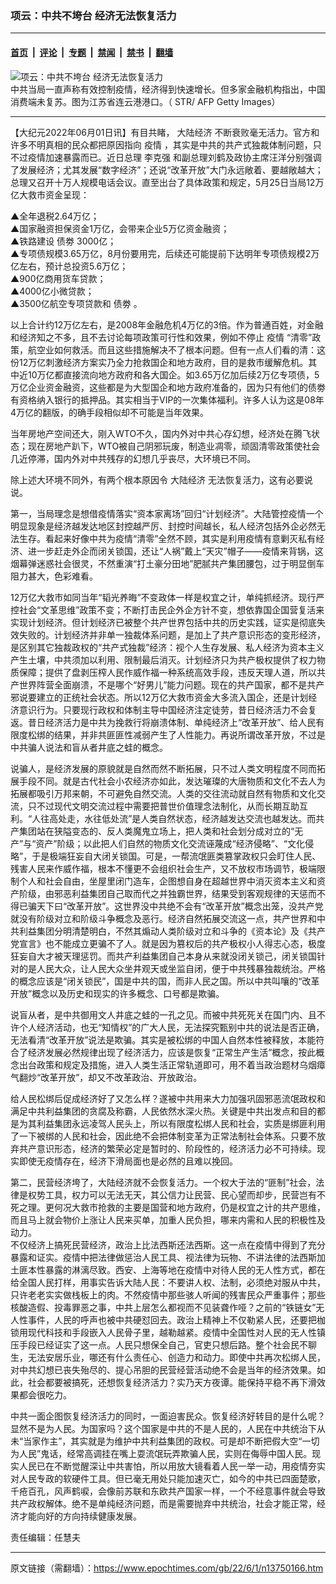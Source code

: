 ### 项云：中共不垮台 经济无法恢复活力

---

#### [首页](../../../..?n13750166) &nbsp;|&nbsp; [评论](../../../../../epoch-comment?n13750166) &nbsp;|&nbsp; [专题](../../../../../epoch-special?n13750166) &nbsp;|&nbsp; [禁闻](../../../../../epoch-news?n13750166) &nbsp;|&nbsp; [禁书](../../../../../books?n13750166) &nbsp;|&nbsp; [翻墙](https://github.com/gfw-breaker/nogfw/blob/master/README.md?n13750166)


<div><img alt="项云：中共不垮台 经济无法恢复活力" class="attachment-djy_600_400 size-djy_600_400 wp-post-image" src="https://i.epochtimes.com/assets/uploads/2021/06/id13051231-B2_1R_1200x1200__1_@1200x1200-600x400.jpg"/>
<div class="caption">
 中共当局一直声称有效控制疫情，经济得到快速增长。但多家金融机构指出，中国消费端未复苏。图为江苏省连云港港口。（ STR/ AFP Getty Images）
</div></div><hr/><div class="post_content" id="artbody" itemprop="articleBody">
 <!-- article content begin -->
 <p>
  【大纪元2022年06月01日讯】有目共睹，
  <ok href="https://www.epochtimes.com/gb/tag/%E5%A4%A7%E9%99%86%E7%BB%8F%E6%B5%8E.html">
   大陆经济
  </ok>
  不断衰败毫无活力。官方和许多不明真相的民众都把原因指向
  <ok href="https://www.epochtimes.com/gb/tag/%E7%96%AB%E6%83%85.html">
   疫情
  </ok>
  ，其实是中共的共产式独裁体制问题，只不过疫情加速暴露而已。近日总理
  <ok href="https://www.epochtimes.com/gb/tag/%E6%9D%8E%E5%85%8B%E5%BC%BA.html">
   李克强
  </ok>
  和副总理刘鹤及政协主席汪洋分别强调了发展经济；尤其发展“数字经济”；还说“改革开放”大门永远敞着、要越敞越大；总理又召开十万人规模电话会议。直至出台了具体政策和规定，5月25日当局12万亿大救市资金呈现：
 </p>
 <p>
  ▲全年退税2.64万亿；
  <br/>
  ▲国家融资担保资金1万亿，会带来企业5万亿资金融资；
  <br/>
  ▲铁路建设
  <ok href="https://www.epochtimes.com/gb/tag/%E5%80%BA%E5%8A%B5.html">
   债劵
  </ok>
  3000亿；
  <br/>
  ▲专项债规模3.65万亿，8月份要用完，后续还可能提前下达明年专项债规模2万亿左右，预计总投资5.6万亿；
  <br/>
  ▲900亿商用货车贷款；
  <br/>
  ▲4000亿小微贷款；
  <br/>
  ▲3500亿航空专项贷款和
  <ok href="https://www.epochtimes.com/gb/tag/%E5%80%BA%E5%8A%B5.html">
   债劵
  </ok>
  。
 </p>
 <p>
  以上合计约12万亿左右，是2008年金融危机4万亿的3倍。作为普通百姓，对金融和经济知之不多，且不去讨论每项政策可行性和效果，例如不停止
  <ok href="https://www.epochtimes.com/gb/tag/%E7%96%AB%E6%83%85.html">
   疫情
  </ok>
  “清零”政策，航空业如何救活。而且这些措施解决不了根本问题。但有一点人们看的清：这份12万亿刺激经济方案实乃全力抢救国企和地方政府，目的是救市缓解危机。其中近10万亿都直接流向地方政府和各大国企。如3.65万亿加后续2万亿专项债，5万亿企业资金融资，这些都是为大型国企和地方政府准备的，因为只有他们的债劵有资格纳入银行的抵押品。其实相当于VIP的一次集体福利。许多人认为这是08年4万亿的翻版，的确手段相似却不可能是当年效果。
 </p>
 <p>
  当年房地产空间还大，刚入WTO不久，国内外对中共心存幻想，经济处在腾飞状态；现在房地产趴下，WTO被自己阴邪玩废，制造业凋零，顽固清零政策使社会几近停滞，国内外对中共残存的幻想几乎丧尽，大环境已不同。
 </p>
 <p>
  除上述大环境不同外，有两个根本原因令
  <ok href="https://www.epochtimes.com/gb/tag/%E5%A4%A7%E9%99%86%E7%BB%8F%E6%B5%8E.html">
   大陆经济
  </ok>
  无法恢复活力，这有必要说说。
 </p>
 <p>
  第一，当局理念是想借疫情落实“资本家离场”回归“计划经济”。大陆管控疫情一个明显现象是经济越发达地区封控越严厉、封控时间越长，私人经济包括外企必然无法生存。看起来好像中共为疫情“清零”全然不顾，其实是利用疫情有意剿灭私有经济、进一步赶走外企而闭关锁国，还让“人祸”戴上“天灾”帽子——疫情来背锅，这烟幕弹迷惑社会很灵，不然重演“打土豪分田地”肥腻共产集团腰包，过于明显倒车阻力甚大，色彩难看。
 </p>
 <p>
  12万亿大救市如同当年“韬光养晦”不变政体一样是权宜之计，单纯抓经济。现行严控社会“文革思维”政策不变；不断打击民企外企方针不变，想依靠国企国营复活来实现计划经济。但计划经济已被整个共产世界包括中共的历史实践，证实是彻底失效失败的。计划经济并非单一独裁体系问题，是加上了共产意识形态的变形经济，是区别其它独裁政权的“共产式独裁”经济：视个人生存发展、私人经济为资本主义产生土壤，中共须加以利用、限制最后消灭。计划经济只为共产极权提供了权力物质保障；提供了盘剥压榨人民作威作福一种系统高效手段，违反天理人道，所以共产世界阵营全面崩溃，不是哪个“好男儿”能力问题。现在的共产国家，都不是共产邪说要建立的正统社会状态。所以12万亿大救市资金大多流入国企，还是计划经济意识行为。只要现行政权和体制主导中国经济注定徒劳，昔日经济活力不会复返。昔日经济活力是中共为挽救行将崩溃体制、单纯经济上“改革开放”、给人民有限度松绑的结果，并非共匪匪性减弱产生了人性能力。再说所谓改革开放，不过是中共骗人说法和盲从者井底之蛙的概念。
 </p>
 <p>
  说骗人，是经济发展的原貌就是自然而然不断拓展，只不过人类文明程度不同而拓展手段不同。就是古代社会小农经济亦如此，发达璀璨的大唐物质和文化不去人为拓展都吸引万邦来朝，不可避免自然交流。人类的交往流动就自然有物质和文化交流，只不过现代文明交流过程中需要把普世价值理念法制化，从而长期互助互利。“人往高处走，水往低处流”是人类自然状态，经济越发达交流也越发达。而共产集团站在狭隘变态的、反人类魔鬼立场上，把人类和社会划分成对立的“无产”与“资产”阶级；以此把人们自然的物质文化交流诬蔑成“经济侵略”、“文化侵略”，于是极端狂妄自大闭关锁国。可是，一帮流氓匪类篡掌政权只会盯住人民、残害人民来作威作福，根本不懂更不会组织社会生产，又不放权市场调节，极端限制个人和社会自由，坐屋里闭门造车，企图想自身在超越世界中消灭资本主义和资产阶级，由邪恶利益集团自己取而代之并独霸世界，结果受到客观规律的天惩而不得已骗天下曰“改革开放”。这世界没中共绝不会有“改革开放”概念出笼，没共产党就没有阶级对立和阶级斗争概念及恶行。经济自然拓展交流这一点，共产世界和中共利益集团分明清楚明白，不然其煽动人类阶级对立和斗争的《资本论》及《共产党宣言》也不能成立更骗不了人。就是因为篡权后的共产极权小人得志心态，极度狂妄自大才被天理惩罚。而共产利益集团自己本身从来就没闭关锁己，闭关锁国针对的是人民大众，让人民大众坐井观天或坐监自闭，便于中共残暴独裁统治。严格的概念应该是“闭关锁民”，国是中共的国，而非人民之国。所以中共叫嚷的“改革开放”概念以及历史和现实的许多概念、口号都是欺骗。
 </p>
 <p>
  说盲从者，是中共御用文人井底之蛙的一孔之见。而被中共死死关在国门内、且不许个人经济活动，也无“知情权”的广大人民，无法探究甄别中共的说法是否正确，无法看清“改革开放”说法是欺骗。其实是被松绑的中国人自然本性被释放，本能符合了经济发展必然规律出现了经济活力，应该是恢复“正常生产生活”概念，按此概念出台政策和规定及措施，进入人类生活正常轨道即可，用不着当政治题材乌烟瘴气翻炒“改革开放”，却又不改革政治、开放政治。
 </p>
 <p>
  给人民松绑后促成经济好了又怎么样？遂被中共用来大力加强巩固邪恶流氓政权和满足中共利益集团的贪腐及称霸，人民依然水深火热。关键是中共出发点和目的都是为其利益集团永远凌驾人民头上，所以有限度松绑人民和社会，实质是绑匪利用了一下被绑的人民和社会，因此绝不会把体制变革为正常法制社会体系。只要不放弃共产意识形态，经济的繁荣必定是暂时的、阶段性的，经济活力必不可持续。现实即使无疫情存在，经济下滑局面也是必然的且难以挽回。
 </p>
 <p>
  第二，民营经济垮了，大陆经济就不会恢复活力。一个权大于法的“匪制”社会，法律是权势工具，权力可以无法无天，其公信力让民营、民心望而却步，民营岂有不死之理。更何况大救市抢救的主要是国营和地方政府，仍是权宜之计的共产思维，而且马上就会物价上涨让人民来买单，加重人民负担，哪来内需和人民的积极性及动力。
  <br/>
  不仅经济上搞死民营经济，政治上比法西斯还法西斯。这一点在疫情中得到了充分暴露和证实。疫情中把法律做惩治人民工具、视法律为玩物、不讲法律的法西斯加土匪本性暴露的淋漓尽致。西安、上海等地在疫情中对待人民的无人性方式，都在给全国人民打样，用事实告诉大陆人民：不要讲人权、法制，必须绝对服从中共，只许老老实实做栈板上的肉。不然疫情中那些骇人听闻的残害民众严重事件；那些核酸造假、投毒罪恶之事，中共上层怎么都视而不见装聋作哑？之前的“铁链女”无人性事件，人民的呼声也被中共硬怼回去。政治上精神上不仅勒紧人民，还要把枷锁用现代科技和手段嵌入人民骨子里，越勒越紧。疫情中全国性对人民的无人性镇压手段已经证实了这一点。人民只想保全自己，官吏只想后路。整个社会民不聊生，无法安居乐业，哪还有什么责任心、创造力和动力。即使中共再次松绑人民，对中共幻想已丧失殆尽的、提心吊胆的民营经营活动绝不会是当年的经济效果。如此，社会都要被搞死，还想恢复经济活力？实乃天方夜谭。能保持平稳不再下滑效果都会很吃力。
 </p>
 <p>
  中共一面企图恢复经济活力的同时，一面迫害民众。恢复经济好转目的是什么呢？显然不是为人民。为国家吗？这个国家是中共的不是人民的，人民在中共统治下从未“当家作主”，其实就是为维护中共利益集团的政权。可是却不断把假大空“一切为人民”鬼话，经常高调挂在嘴上耍流氓玩弄欺骗人民，实则在侮辱中国人民。现实人民已在不断觉醒深让中共害怕，所以用放大镜看着人民一举一动，用疫情夯实对人民专政的软硬件工具。但已毫无用处只能加速灭亡，如今的中共已四面楚歌，千疮百孔，风声鹤唳，会像前苏联和东欧共产国家一样，一个不经意事件就会导致共产政权解体。绝不是单纯经济问题，而是需要抛弃中共统治，社会才能正常，经济才能向好的方向持续健康发展。
 </p>
 <p>
  责任编辑：任慧夫
 </p>
 <!-- article content end -->
 <div id="below_article_ad">
 </div>
</div>


---

原文链接（需翻墙）：https://www.epochtimes.com/gb/22/6/1/n13750166.htm